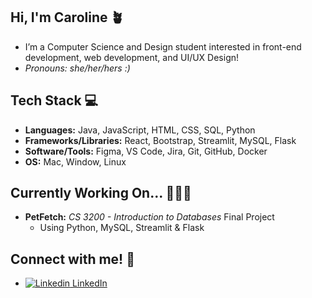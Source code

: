 ## Hi, I'm Caroline 🪴
- I’m a Computer Science and Design student interested in front-end development, web development, and UI/UX Design!
- *Pronouns: she/her/hers :)*

## Tech Stack 💻
- **Languages:** Java, JavaScript, HTML, CSS, SQL, Python
- **Frameworks/Libraries:** React, Bootstrap, Streamlit, MySQL, Flask
- **Software/Tools:** Figma, VS Code, Jira, Git, GitHub, Docker
- **OS:** Mac, Window, Linux

## Currently Working On... 👩🏻‍💻
- **PetFetch:** *CS 3200 - Introduction to Databases* Final Project
  - Using Python, MySQL, Streamlit & Flask

## Connect with me! 🧩
- [![Linkedin](https://i.sstatic.net/gVE0j.png) LinkedIn](https://www.linkedin.com/in/caroline-t-pham/)
&nbsp;


